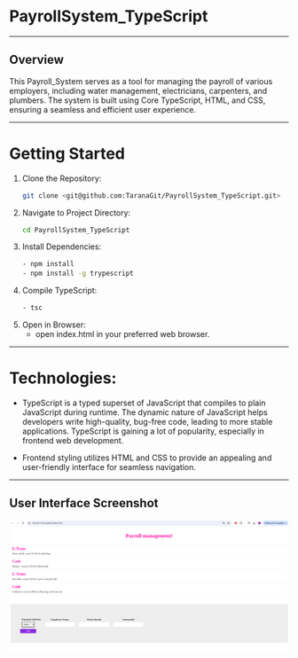 # PayrollSystem_TypeScript

---

## Overview

This Payroll_System  serves as a tool for managing the payroll of various employers, including water management, electricians, carpenters, and plumbers. The system is built using Core TypeScript, HTML, and CSS, ensuring a seamless and efficient user experience.

---

# Getting Started

1. Clone the Repository: 
    ```bash
    git clone <git@github.com:TaranaGit/PayrollSystem_TypeScript.git>
    ```
2. Navigate to Project Directory: 
    ```bash
    cd PayrollSystem_TypeScript
    ```
3. Install Dependencies:
    ```bash 
    - npm install 
    - npm install -g trypescript
    ```
4. Compile TypeScript: 
    ```bash
    - tsc
    ```
5. Open in Browser: 
    - open index.html in your preferred web browser.

---

# Technologies:

- TypeScript is a typed superset of JavaScript that compiles to plain JavaScript during runtime. The dynamic nature of JavaScript helps developers write high-quality, bug-free code, leading to more stable applications. TypeScript is gaining a lot of popularity, especially in frontend web development.

- Frontend styling utilizes HTML and CSS to provide an appealing and user-friendly interface for seamless navigation.

---

## User Interface Screenshot

![Patient Entry Form](image/payroll.png)